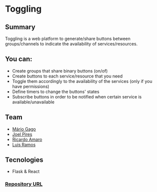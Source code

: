 # Toggling

## Summary

Toggling is a web platform to generate/share buttons between groups/channels to indicate the availability of services/resources.

## You can:

* Create groups that share binary buttons (on/of)
* Create buttons to each service/resource that you need
* Toggle them accordingly to the availability of the services (only if you have permissions)
* Define timers to change the buttons' states
* Subscribe buttons in order to be notified when certain service is available/unavailable

## Team

 * [Mário Gago](https://pixels.camp/mgago)
 * [Joel Pires](https://pixels.camp/joelpires)
 * [Ricardo Amaro](https://pixels.camp/rjmamaro)
 * [Luis Ramos](https://pixels.camp/lmramos1990)

## Tecnologies

* Flask & React

### [Repository URL](https://github.com/joelpires/toggling)
